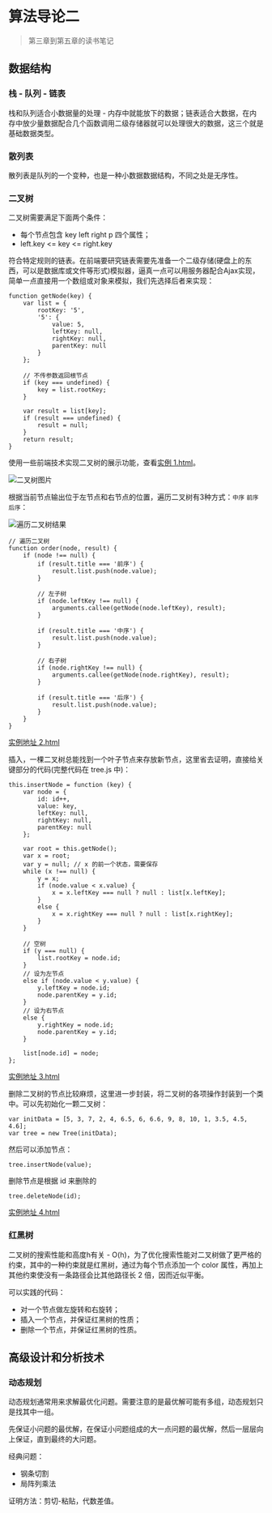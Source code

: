 # 算法导论二

> 第三章到第五章的读书笔记

## 数据结构

### 栈 - 队列 - 链表

栈和队列适合小数据量的处理 - 内存中就能放下的数据；链表适合大数据，在内存中放少量数据配合几个函数调用二级存储器就可以处理很大的数据，这三个就是基础数据类型。

### 散列表

散列表是队列的一个变种，也是一种小数据数据结构，不同之处是无序性。

### 二叉树

二叉树需要满足下面两个条件：
- 每个节点包含 key left right p 四个属性；
- left.key <= key <= right.key

符合特定规则的链表。在前端要研究链表需要先准备一个二级存储(硬盘上的东西，可以是数据库或文件等形式)模拟器，逼真一点可以用服务器配合Ajax实现，简单一点直接用一个数组或对象来模拟，我们先选择后者来实现：

    function getNode(key) {
        var list = {
            rootKey: '5',
            '5': {
                value: 5,
                leftKey: null,
                rightKey: null,
                parentKey: null
            }
        };

        // 不传参数返回根节点
        if (key === undefined) {
            key = list.rootKey;
        }

        var result = list[key];
        if (result === undefined) {
            result = null;
        }
        return result;
    }

使用一些前端技术实现二叉树的展示功能，查看[实例 1.html](/articles/algorithms-2/demo/1.html)。

![二叉树图片](/articles/algorithms-2/demo/1.png)

根据当前节点输出位于左节点和右节点的位置，遍历二叉树有3种方式：`中序` `前序` `后序`：

![遍历二叉树结果](/articles/algorithms-2/demo/2.png)

    // 遍历二叉树
    function order(node, result) {
        if (node !== null) {
            if (result.title === '前序') {
                result.list.push(node.value);
            }
            
            // 左子树
            if (node.leftKey !== null) {
                arguments.callee(getNode(node.leftKey), result);
            }
            
            if (result.title === '中序') {
                result.list.push(node.value);
            }

            // 右子树
            if (node.rightKey !== null) {
                arguments.callee(getNode(node.rightKey), result);
            }
            
            if (result.title === '后序') {
                result.list.push(node.value);
            }
        }
    }

[实例地址 2.html](/articles/algorithms-2/demo/2.html)

插入，一棵二叉树总能找到一个叶子节点来存放新节点，这里省去证明，直接给关键部分的代码(完整代码在 tree.js 中)：

    this.insertNode = function (key) {
        var node = {
            id: id++,
            value: key,
            leftKey: null,
            rightKey: null,
            parentKey: null
        };

        var root = this.getNode();
        var x = root;
        var y = null; // x 的前一个状态，需要保存
        while (x !== null) {
            y = x;
            if (node.value < x.value) {
                x = x.leftKey === null ? null : list[x.leftKey];
            }
            else {
                x = x.rightKey === null ? null : list[x.rightKey];
            }
        }

        // 空树
        if (y === null) {
            list.rootKey = node.id;
        }
        // 设为左节点
        else if (node.value < y.value) {
            y.leftKey = node.id;
            node.parentKey = y.id;
        }
        // 设为右节点
        else {
            y.rightKey = node.id;
            node.parentKey = y.id;
        }

        list[node.id] = node;
    };

[实例地址 3.html](/articles/algorithms-2/demo/3.html)

删除二叉树的节点比较麻烦，这里进一步封装，将二叉树的各项操作封装到一个类中。可以先初始化一颗二叉树：

    var initData = [5, 3, 7, 2, 4, 6.5, 6, 6.6, 9, 8, 10, 1, 3.5, 4.5, 4.6];
    var tree = new Tree(initData);

然后可以添加节点：
    
    tree.insertNode(value);

删除节点是根据 id 来删除的
    
    tree.deleteNode(id);

[实例地址 4.html](/articles/algorithms-2/demo/4.html)

### 红黑树
    
二叉树的搜索性能和高度h有关 - O(h)，为了优化搜索性能对二叉树做了更严格的约束，其中的一种约束就是红黑树，通过为每个节点添加一个 color 属性，再加上其他约束使没有一条路径会比其他路径长 2 倍，因而近似平衡。

可以实践的代码：
- 对一个节点做左旋转和右旋转；
- 插入一个节点，并保证红黑树的性质；
- 删除一个节点，并保证红黑树的性质。

## 高级设计和分析技术

### 动态规划

动态规划通常用来求解最优化问题。需要注意的是最优解可能有多组，动态规划只是找其中一组。

先保证小问题的最优解，在保证小问题组成的大一点问题的最优解，然后一层层向上保证，直到最终的大问题。

经典问题：
- 钢条切割
- 局阵列乘法
 
证明方法：剪切-粘贴，代数差值。

